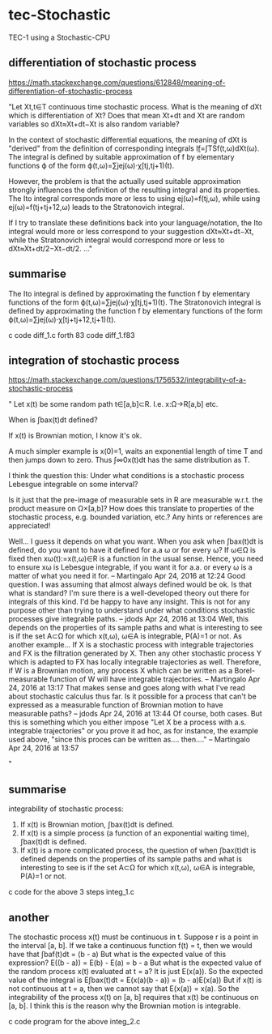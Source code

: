 # tec-Stochastic
TEC-1 using a Stochastic-CPU



## differentiation of stochastic process

https://math.stackexchange.com/questions/612848/meaning-of-differentiation-of-stochastic-process

"Let Xt,t∈T continuous time stochastic process. What is the meaning of dXt which is differentiation of Xt? Does that mean Xt+dt and Xt are random variables so dXt≈Xt+dt−Xt is also random variable?

In the context of stochastic differential equations, the meaning of dXt is "derived" from the definition of corresponding integrals I[f](ω)=∫TSf(t,ω)dXt(ω). The integral is defined by suitable approximation of f by elementary functions ϕ of the form ϕ(t,ω)=∑jej(ω)⋅χ[tj,tj+1)(t).

However, the problem is that the actually used suitable approximation strongly influences the definition of the resulting integral and its properties. The Ito integral corresponds more or less to using ej(ω)=f(tj,ω), while using ej(ω)=f(tj+tj+12,ω) leads to the Stratonovich integral.

If I try to translate these definitions back into your language/notation, the Ito integral would more or less correspond to your suggestion dXt≈Xt+dt−Xt, while the Stratonovich integral would correspond more or less to dXt≈Xt+dt/2−Xt−dt/2.  ..."
 

## summarise

The Ito integral is defined by approximating the function f by elementary functions of the form ϕ(t,ω)=∑jej(ω)⋅χ[tj,tj+1)(t). The Stratonovich integral is defined by approximating the function f by elementary functions of the form ϕ(t,ω)=∑jej(ω)⋅χ[tj+tj+12,tj+1)(t).

c code diff_1.c
forth 83 code diff_1.f83

## integration of stochastic process

https://math.stackexchange.com/questions/1756532/integrability-of-a-stochastic-process

" Let x(t) be some random path t∈[a,b]⊂R. I.e. x:Ω→R[a,b] etc.

When is ∫bax(t)dt defined?

If x(t) is Brownian motion, I know it's ok.

A much simpler example is x(0)=1, waits an exponential length of time T and then jumps down to zero. Thus ∫∞0x(t)dt has the same distribution as T.

I think the question this: Under what conditions is a stochastic process Lebesgue integrable on some interval?

Is it just that the pre-image of measurable sets in R are measurable w.r.t. the product measure on Ω×[a,b]? How does this translate to properties of the stochastic process, e.g. bounded variation, etc.? Any hints or references are appreciated!

Well... I guess it depends on what you want. When you ask when ∫bax(t)dt is defined, do you want to have it defined for a.a ω or for every ω? If ω∈Ω is fixed then xω(t):=x(t,ω)∈R is a function in the usual sense. Hence, you need to ensure xω is Lebesgue integrable, if you want it for a.a. or every ω is a matter of what you need it for. – 
Martingalo
 Apr 24, 2016 at 12:24 
Good question. I was assuming that almost always defined would be ok. Is that what is standard? I'm sure there is a well-developed theory out there for integrals of this kind. I'd be happy to have any insight. This is not for any purpose other than trying to understand under what conditions stochastic processes give integrable paths. – 
jdods
 Apr 24, 2016 at 13:04
Well, this depends on the properties of its sample paths and what is interesting to see is if the set A⊂Ω for which x(t,ω), ω∈A is integrable, P(A)=1 or not. As another example... If X is a stochastic process with integrable trajectories and FX is the filtration generated by X. Then any other stochastic process Y which is adapted to FX has locally integrable trajectories as well. Therefore, if W is a Brownian motion, any process X which can be written as a Borel-measurable function of W will have integrable trajectories. – 
Martingalo
 Apr 24, 2016 at 13:17
That makes sense and goes along with what I've read about stochastic calculus thus far. Is it possible for a process that can't be expressed as a measurable function of Brownian motion to have measurable paths? – 
jdods
 Apr 24, 2016 at 13:44
Of course, both cases. But this is something which you either impose "Let X be a process with a.s. integrable trajectories" or you prove it ad hoc, as for instance, the example used above, "since this proces can be written as.... then...." – 
Martingalo
 Apr 24, 2016 at 13:57
 
 "
 
## summarise



integrability of stochastic process:

1) If x(t) is Brownian motion, ∫bax(t)dt is defined.
2) If x(t) is a simple process (a function of an exponential waiting time), ∫bax(t)dt is defined.
3) If x(t) is a more complicated process, the question of when ∫bax(t)dt is defined depends on the properties of its sample paths and what is interesting to see is if the set A⊂Ω for which x(t,ω), ω∈A is integrable, P(A)=1 or not. 

c code for the above 3 steps
integ_1.c

## another
The stochastic process x(t) must be continuous in t.
Suppose r is a point in the interval [a, b]. If we take a continuous function f(t) = t, then we would have that
∫baf(t)dt = (b - a)
But what is the expected value of this expression?
E((b - a)) = E(b) - E(a) = b - a
But what is the expected value of the random process x(t) evaluated at t = a? It is just E(x(a)).
So the expected value of the integral is
E∫bax(t)dt = E(x(a)(b - a)) = (b - a)E(x(a))
But if x(t) is not continuous at t = a, then we cannot say that E(x(a)) = x(a).
So the integrability of the process x(t) on [a, b] requires that x(t) be continuous on [a, b].
I think this is the reason why the Brownian motion is integrable.

c code program for the above integ_2.c
